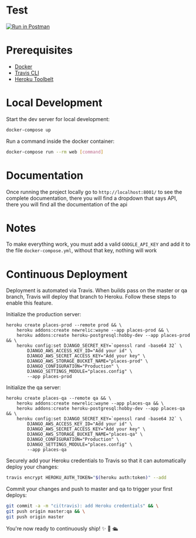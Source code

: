 # Test
 [![Run in Postman](https://run.pstmn.io/button.svg)](https://app.getpostman.com/run-collection/096cb959dfa9114a426e#?env%5Bgrin_env%5D=W3sia2V5IjoibG9jYWxfdXJsIiwidmFsdWUiOiJodHRwOi8vbG9jYWxob3N0OjgwMDAvIiwiZGVzY3JpcHRpb24iOiIiLCJ0eXBlIjoidGV4dCIsImVuYWJsZWQiOnRydWV9XQ==)


# Prerequisites

- [Docker](https://docs.docker.com/docker-for-mac/install/)  
- [Travis CLI](http://blog.travis-ci.com/2013-01-14-new-client/)
- [Heroku Toolbelt](https://toolbelt.heroku.com/)

# Local Development

Start the dev server for local development:
```bash
docker-compose up
```

Run a command inside the docker container:

```bash
docker-compose run --rm web [command]
```

# Documentation
Once running the project locally go to `http://localhost:8001/` to see the complete documentation, there you will find a dropdown that says API, there you will find all the documentation of the api

# Notes
To make everything work, you must add a valid `GOOGLE_API_KEY` and add it to the file `docker-compose.yml`, without that key, nothing will work

# Continuous Deployment

Deployment is automated via Travis. When builds pass on the master or qa branch, Travis will deploy that branch to Heroku. Follow these steps to enable this feature.

Initialize the production server:

```
heroku create places-prod --remote prod && \
    heroku addons:create newrelic:wayne --app places-prod && \
    heroku addons:create heroku-postgresql:hobby-dev --app places-prod && \
    heroku config:set DJANGO_SECRET_KEY=`openssl rand -base64 32` \
        DJANGO_AWS_ACCESS_KEY_ID="Add your id" \
        DJANGO_AWS_SECRET_ACCESS_KEY="Add your key" \
        DJANGO_AWS_STORAGE_BUCKET_NAME="places-prod" \
        DJANGO_CONFIGURATION="Production" \
        DJANGO_SETTINGS_MODULE="places.config" \
        --app places-prod
```

Initialize the qa server:

```
heroku create places-qa --remote qa && \
    heroku addons:create newrelic:wayne --app places-qa && \
    heroku addons:create heroku-postgresql:hobby-dev --app places-qa && \
    heroku config:set DJANGO_SECRET_KEY=`openssl rand -base64 32` \
        DJANGO_AWS_ACCESS_KEY_ID="Add your id" \
        DJANGO_AWS_SECRET_ACCESS_KEY="Add your key" \
        DJANGO_AWS_STORAGE_BUCKET_NAME="places-qa" \
        DJANGO_CONFIGURATION="Production" \
        DJANGO_SETTINGS_MODULE="places.config" \
        --app places-qa
```

Securely add your Heroku credentials to Travis so that it can automatically deploy your changes:

```bash
travis encrypt HEROKU_AUTH_TOKEN="$(heroku auth:token)" --add
```

Commit your changes and push to master and qa to trigger your first deploys:

```bash
git commit -a -m "ci(travis): add Heroku credentials" && \
git push origin master:qa && \
git push origin master
```

You're now ready to continuously ship! ✨ 💅 🛳

